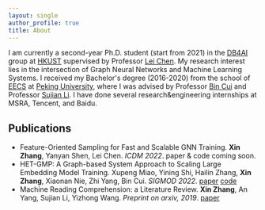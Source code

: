 ```yaml
---
layout: single
author_profile: true
title: About
---
```

<!--header:
    image: /assets/images/ust-photo.jpeg
-->

I am currently a second-year Ph.D. student (start from 2021) in the [DB4AI](https://cse.hkust.edu.hk/db4ai/) group at [HKUST](https://hkust.edu.hk/) supervised by Professor [Lei Chen](https://cse.hkust.edu.hk/~leichen/). My research interest lies in the intersection of Graph Neural Networks and Machine Learning Systems. I received my Bachelor's degree (2016-2020) from the school of [EECS](https://eecs.pku.edu.cn/en/) at [Peking University](https://english.pku.edu.cn/), where I was advised by Professor [Bin Cui](https://cuibinpku.github.io/) and Professor [Sujian Li](http://123.56.88.210/). I have done several research&engineering internships at MSRA, Tencent, and Baidu.


## Publications

* Feature-Oriented Sampling for Fast and Scalable GNN Training. **Xin Zhang**, Yanyan Shen, Lei Chen. *ICDM 2022*. paper & code coming soon.
* HET-GMP: A Graph-based System Approach to Scaling Large Embedding Model Training. Xupeng Miao, Yining Shi, Hailin Zhang, **Xin Zhang**, Xiaonan Nie, Zhi Yang, Bin Cui. *SIGMOD 2022*. [paper](https://dl.acm.org/doi/10.1145/3514221.3517902) [code](https://github.com/Hsword/SIGMOD2022_HET-GMP)
* Machine Reading Comprehension: a Literature Review. **Xin Zhang**, An Yang, Sujian Li, Yizhong Wang. *Preprint on arxiv, 2019*. [paper](https://arxiv.org/abs/1907.01686)

<script type="text/javascript" id="clustrmaps" src="//clustrmaps.com/map_v2.js?d=-eF-Gd5b26Y1KpMTRF0AGBZmeZAB5tmJ24HwGwWalNw&cl=ffffff&w=a"></script>
